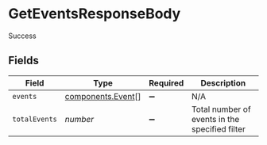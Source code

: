 # GetEventsResponseBody

Success


## Fields

| Field                                                  | Type                                                   | Required                                               | Description                                            |
| ------------------------------------------------------ | ------------------------------------------------------ | ------------------------------------------------------ | ------------------------------------------------------ |
| `events`                                               | [components.Event](../../models/components/event.md)[] | :heavy_minus_sign:                                     | N/A                                                    |
| `totalEvents`                                          | *number*                                               | :heavy_minus_sign:                                     | Total number of events in the specified filter         |